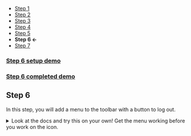 * [Step 1](./step_1.md)
* [Step 2](./step_2.md)
* [Step 3](./step_3.md)
* [Step 4](./step_4.md)
* [Step 5](./step_5.md)
* **Step 6 <-**
* [Step 7](./step_7.md)

### <a href="https://stackblitz.com/github/rnocc/blast-off-with-am/tree/step-5" target="_blank">Step 6 setup demo</a>
### <a href="https://stackblitz.com/github/rnocc/blast-off-with-am/tree/step-6" target="_blank">Step 6 completed demo</a>

## Step 6

In this step, you will add a menu to the toolbar with a button to log out.

<details><summary>Look at the docs and try this on your own! Get the menu working before you work on the icon. </summary>

You need to add the `MatMenuModule` to `AppModule`.

Here's the code for the menu:
```html
  <button mat-button [matMenuTriggerFor]="menu">
    <mat-icon>account_circle</mat-icon>
  </button>
  <mat-menu #menu="matMenu">
    <button mat-menu-item class="menu-button">Log out</button>
  </mat-menu>
```

And a little bit of CSS:
```css
.menu-button {
  grid-area: menu;
}

mat-menu {
  display: none
}
```
</details>
